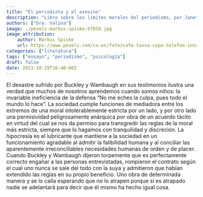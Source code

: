 ```yaml
---
title: "El periodista y el asesino"
description: "Libro sobre los límites morales del periodismo, por Janet Malcolm"
authors: ["Dra. Valina"]
image: ./pexels-markus-spiske-97050.jpg
image_attribution:
    author: Markus Spiske
    url: https://www.pexels.com/ca-es/foto/cafe-tassa-copa-telefon-intel-ligent-97050/
categories: ["literatura"]
tags: ["ensayo", "periodismo", "psicología"]
draft: false
date: 2023-10-29T16:48:00Z
---
```


El desastre sufrido por Buckley y Wambaugh en sus testimonios ilustra una verdad que muchos de nosotros aprendemos cuando somos niños: la invariable ineficiencia de la defensa “No me eches la culpa, pues todo el mundo lo hace”. La sociedad cumple funciones de mediadora entre los extremos de una moral intolerablemente estricta por un lado, y por otro lado una permisividad peligrosamente anárquica por obra de un acuerdo tácito en virtud del cual se nos da permiso para transgredir las reglas de la moral más estricta, siempre que lo hagamos con tranquilidad y discreción. La hipocresía es el lubricante que mantiene a la sociedad en un funcionamiento agradable al admitir la falibilidad humana y al conciliar las aparentemente irreconciliables necesidades humanas de orden y de placer. Cuando Buckley y Wambaugh dijeron torpemente que es perfectamente correcto engañar a las personas entrevistadas, rompieron el contrato según el cual uno nunca se sale del todo con la suya y admitieron que habían extendido las reglas en su propio beneficio. Uno obra de determinada manera y se lo calla esperando que no lo atrapen porque si es atrapado nadie se adelantará para decir que él mismo ha hecho igual cosa.
